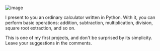 ![image](https://github.com/user-attachments/assets/dfabdfaa-1387-43e9-88fa-a169befff175)

I present to you an ordinary calculator written in Python. With it, you can perform basic operations: addition, subtraction, multiplication, division, square root extraction, and so on.

This is one of my first projects, and don't be surprised by its simplicity. Leave your suggestions in the comments.
